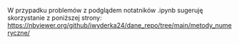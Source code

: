 W przypadku problemów z podglądem notatników .ipynb sugeruję skorzystanie z poniższej strony:
https://nbviewer.org/github/iwyderka24/dane_repo/tree/main/metody_numeryczne/
